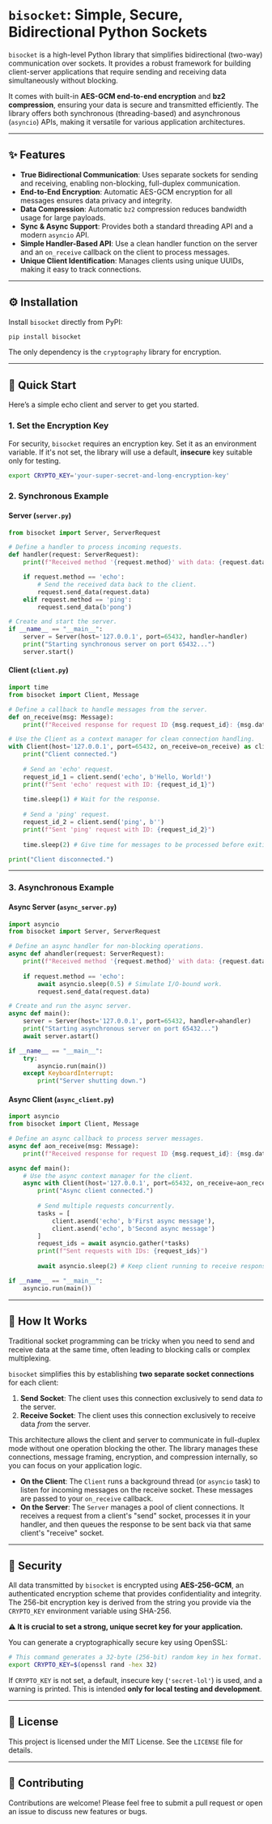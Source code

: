# `bisocket`: Simple, Secure, Bidirectional Python Sockets

[](https://www.google.com/search?q=https://badge.fury.io/py/bisocket)
[](https://opensource.org/licenses/MIT)

`bisocket` is a high-level Python library that simplifies bidirectional (two-way) communication over sockets. It provides a robust framework for building client-server applications that require sending and receiving data simultaneously without blocking.

It comes with built-in **AES-GCM end-to-end encryption** and **bz2 compression**, ensuring your data is secure and transmitted efficiently. The library offers both synchronous (threading-based) and asynchronous (`asyncio`) APIs, making it versatile for various application architectures.

-----

## ✨ Features

  - **True Bidirectional Communication**: Uses separate sockets for sending and receiving, enabling non-blocking, full-duplex communication.
  - **End-to-End Encryption**: Automatic AES-GCM encryption for all messages ensures data privacy and integrity.
  - **Data Compression**: Automatic `bz2` compression reduces bandwidth usage for large payloads.
  - **Sync & Async Support**: Provides both a standard threading API and a modern `asyncio` API.
  - **Simple Handler-Based API**: Use a clean handler function on the server and an `on_receive` callback on the client to process messages.
  - **Unique Client Identification**: Manages clients using unique UUIDs, making it easy to track connections.

-----

## ⚙️ Installation

Install `bisocket` directly from PyPI:

```bash
pip install bisocket
```

The only dependency is the `cryptography` library for encryption.

-----

## 🚀 Quick Start

Here’s a simple echo client and server to get you started.

### 1\. Set the Encryption Key

For security, `bisocket` requires an encryption key. Set it as an environment variable. If it's not set, the library will use a default, **insecure** key suitable only for testing.

```bash
export CRYPTO_KEY='your-super-secret-and-long-encryption-key'
```

### 2\. Synchronous Example

#### Server (`server.py`)

```python
from bisocket import Server, ServerRequest

# Define a handler to process incoming requests.
def handler(request: ServerRequest):
    print(f"Received method '{request.method}' with data: {request.data.decode()}")

    if request.method == 'echo':
        # Send the received data back to the client.
        request.send_data(request.data)
    elif request.method == 'ping':
        request.send_data(b'pong')

# Create and start the server.
if __name__ == "__main__":
    server = Server(host='127.0.0.1', port=65432, handler=handler)
    print("Starting synchronous server on port 65432...")
    server.start()
```

#### Client (`client.py`)

```python
import time
from bisocket import Client, Message

# Define a callback to handle messages from the server.
def on_receive(msg: Message):
    print(f"Received response for request ID {msg.request_id}: {msg.data.decode()}")

# Use the Client as a context manager for clean connection handling.
with Client(host='127.0.0.1', port=65432, on_receive=on_receive) as client:
    print("Client connected.")
    
    # Send an 'echo' request.
    request_id_1 = client.send('echo', b'Hello, World!')
    print(f"Sent 'echo' request with ID: {request_id_1}")
    
    time.sleep(1) # Wait for the response.
    
    # Send a 'ping' request.
    request_id_2 = client.send('ping', b'')
    print(f"Sent 'ping' request with ID: {request_id_2}")
    
    time.sleep(2) # Give time for messages to be processed before exiting.

print("Client disconnected.")
```

-----

### 3\. Asynchronous Example

#### Async Server (`async_server.py`)

```python
import asyncio
from bisocket import Server, ServerRequest

# Define an async handler for non-blocking operations.
async def ahandler(request: ServerRequest):
    print(f"Received method '{request.method}' with data: {request.data.decode()}")
    
    if request.method == 'echo':
        await asyncio.sleep(0.5) # Simulate I/O-bound work.
        request.send_data(request.data)

# Create and run the async server.
async def main():
    server = Server(host='127.0.0.1', port=65432, handler=ahandler)
    print("Starting asynchronous server on port 65432...")
    await server.astart()

if __name__ == "__main__":
    try:
        asyncio.run(main())
    except KeyboardInterrupt:
        print("Server shutting down.")
```

#### Async Client (`async_client.py`)

```python
import asyncio
from bisocket import Client, Message

# Define an async callback to process server messages.
async def aon_receive(msg: Message):
    print(f"Received response for request ID {msg.request_id}: {msg.data.decode()}")

async def main():
    # Use the async context manager for the client.
    async with Client(host='127.0.0.1', port=65432, on_receive=aon_receive) as client:
        print("Async client connected.")
        
        # Send multiple requests concurrently.
        tasks = [
            client.asend('echo', b'First async message'),
            client.asend('echo', b'Second async message')
        ]
        request_ids = await asyncio.gather(*tasks)
        print(f"Sent requests with IDs: {request_ids}")
        
        await asyncio.sleep(2) # Keep client running to receive responses.

if __name__ == "__main__":
    asyncio.run(main())
```

-----

## 🧠 How It Works

Traditional socket programming can be tricky when you need to send and receive data at the same time, often leading to blocking calls or complex multiplexing.

`bisocket` simplifies this by establishing **two separate socket connections** for each client:

1.  **Send Socket**: The client uses this connection exclusively to send data *to* the server.
2.  **Receive Socket**: The client uses this connection exclusively to receive data *from* the server.

This architecture allows the client and server to communicate in full-duplex mode without one operation blocking the other. The library manages these connections, message framing, encryption, and compression internally, so you can focus on your application logic.

  - **On the Client**: The `Client` runs a background thread (or `asyncio` task) to listen for incoming messages on the receive socket. These messages are passed to your `on_receive` callback.
  - **On the Server**: The `Server` manages a pool of client connections. It receives a request from a client's "send" socket, processes it in your handler, and then queues the response to be sent back via that same client's "receive" socket.

-----

## 🔐 Security

All data transmitted by `bisocket` is encrypted using **AES-256-GCM**, an authenticated encryption scheme that provides confidentiality and integrity. The 256-bit encryption key is derived from the string you provide via the `CRYPTO_KEY` environment variable using SHA-256.

**⚠️ It is crucial to set a strong, unique secret key for your application.**

You can generate a cryptographically secure key using OpenSSL:

```bash
# This command generates a 32-byte (256-bit) random key in hex format.
export CRYPTO_KEY=$(openssl rand -hex 32)
```

If `CRYPTO_KEY` is not set, a default, insecure key (`'secret-lol'`) is used, and a warning is printed. This is intended **only for local testing and development**.

-----

## 📄 License

This project is licensed under the MIT License. See the `LICENSE` file for details.

-----

## 🙏 Contributing

Contributions are welcome\! Please feel free to submit a pull request or open an issue to discuss new features or bugs.
